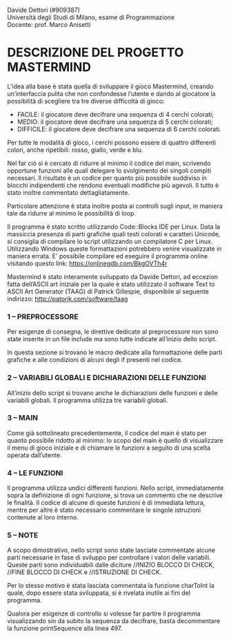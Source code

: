Davide Dettori (#909387)  
Università degli Studi di Milano, esame di Programmazione  
Docente: prof. Marco Anisetti

# DESCRIZIONE DEL PROGETTO MASTERMIND

L’idea alla base è stata quella di sviluppare il gioco Mastermind, creando un’interfaccia pulita che non confondesse l’utente e dando al giocatore la possibilità di scegliere tra tre diverse difficoltà di gioco:
- FACILE: il giocatore deve decifrare una sequenza di 4 cerchi colorati;
- MEDIO: il giocatore deve decifrare una sequenza di 5 cerchi colorati;
- DIFFICILE: il giocatore deve decifrare una sequenza di 6 cerchi colorati.

Per tutte le modalità di gioco, i cerchi possono essere di quattro differenti colori, anche ripetibili: rosso, giallo, verde e blu.

Nel far ciò si è cercato di ridurre al minimo il codice del main, scrivendo opportune funzioni alle quali delegare lo svolgimento dei singoli compiti necessari. Il risultato è un codice per quanto più possibile suddiviso in blocchi indipendenti che rendono eventuali modifiche più agevoli. Il tutto è stato inoltre commentato dettagliatamente.

Particolare attenzione è stata inoltre posta ai controlli sugli input, in maniera tale da ridurre al minimo le possibilità di loop.

Il programma è stato scritto utilizzando Code::Blocks IDE per Linux. Data la massiccia presenza di parti grafiche quali testi colorati e caratteri Unicode, si consiglia di compilare lo script utilizzando un compilatore C per Linux. Utilizzando Windows queste formattazioni potrebbero venire visualizzate in maniera errata. E' possibile compilare ed eseguire il programma online visitando questo link: https://onlinegdb.com/BkgOVTh4r

Mastermind è stato interamente sviluppato da Davide Dettori, ad eccezion fatta dell’ASCII art iniziale per la quale è stato utilizzato il software Text to ASCII Art Generator (TAAG) di Patrick Gillespie, disponibile al seguente indirizzo: http://patorjk.com/software/taag


### 1 – PREPROCESSORE 

Per esigenze di consegna, le direttive dedicate al preprocessore non sono state inserite in un file include ma sono tutte indicate all’inizio dello script.

In questa sezione si trovano le macro dedicate alla formattazione delle parti grafiche e alle condizioni di alcuni degli if presenti nel codice.


### 2 – VARIABILI GLOBALI E DICHIARAZIONI DELLE FUNZIONI

All’inizio dello script si trovano anche le dichiarazioni delle funzioni e delle variabili globali. Il programma utilizza tre variabili globali.


### 3 – MAIN

Come già sottolineato precedentemente, il codice del main è stato per quanto possibile ridotto al minimo: lo scopo del main è quello di visualizzare il menu di gioco iniziale e di chiamare le funzioni a seguito di una scelta operata dall’utente.


### 4 – LE FUNZIONI

Il programma utilizza undici differenti funzioni. Nello script, immediatamente sopra la definizione di ogni funzione, si trova un commento che ne descrive le finalità. Il codice di alcune di queste funzioni è di immediata lettura, mentre per altre è stato necessario commentare le singole istruzioni contenute al loro interno.


### 5 – NOTE

A scopo dimostrativo, nello script sono state lasciate commentate alcune parti necessarie in fase di sviluppo per controllare i valori delle variabili. Queste parti sono individuabili dalle diciture //INIZIO BLOCCO DI CHECK, //FINE BLOCCO DI CHECK e //ISTRUZIONE DI CHECK.

Per lo stesso motivo è stata lasciata commentata la funzione charToInt la quale, dopo essere stata sviluppata, si è rivelata inutile ai fini del programma.

Qualora per esigenze di controllo si volesse far partire il programma visualizzando sin da subito la sequenza da decifrare, basta decommentare la funzione printSequence alla linea 497.

